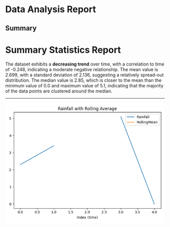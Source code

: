 # Data Analysis Report

## Summary

**Summary Statistics Report**
================================

The dataset exhibits a **decreasing trend** over time, with a correlation to time of -0.248, indicating a moderate negative relationship. The mean value is 2.699, with a standard deviation of 2.136, suggesting a relatively spread-out distribution. The median value is 2.85, which is closer to the mean than the minimum value of 0.0 and maximum value of 5.1, indicating that the majority of the data points are clustered around the median.

---
![Trend Plot](trend_plot.png)
